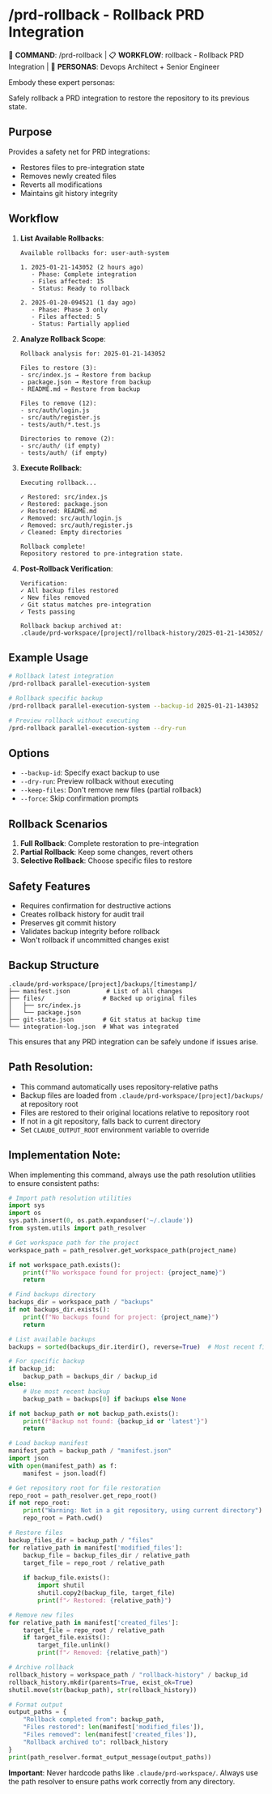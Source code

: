 # /prd-rollback - Rollback PRD Integration

🎯 **COMMAND**: /prd-rollback | 📋 **WORKFLOW**: rollback - Rollback PRD Integration | 👤 **PERSONAS**: Devops Architect + Senior Engineer

Embody these expert personas:
<!-- INCLUDE: system/personas.md#DEVOPS_ARCHITECT -->
<!-- INCLUDE: system/personas.md#SENIOR_ENGINEER -->

Safely rollback a PRD integration to restore the repository to its previous state.

## Purpose

Provides a safety net for PRD integrations:
- Restores files to pre-integration state
- Removes newly created files
- Reverts all modifications
- Maintains git history integrity

## Workflow

1. **List Available Rollbacks**:
   ```
   Available rollbacks for: user-auth-system
   
   1. 2025-01-21-143052 (2 hours ago)
      - Phase: Complete integration
      - Files affected: 15
      - Status: Ready to rollback
   
   2. 2025-01-20-094521 (1 day ago)
      - Phase: Phase 3 only
      - Files affected: 5
      - Status: Partially applied
   ```

2. **Analyze Rollback Scope**:
   ```
   Rollback analysis for: 2025-01-21-143052
   
   Files to restore (3):
   - src/index.js → Restore from backup
   - package.json → Restore from backup
   - README.md → Restore from backup
   
   Files to remove (12):
   - src/auth/login.js
   - src/auth/register.js
   - tests/auth/*.test.js
   
   Directories to remove (2):
   - src/auth/ (if empty)
   - tests/auth/ (if empty)
   ```

3. **Execute Rollback**:
   ```
   Executing rollback...
   
   ✓ Restored: src/index.js
   ✓ Restored: package.json
   ✓ Restored: README.md
   ✓ Removed: src/auth/login.js
   ✓ Removed: src/auth/register.js
   ✓ Cleaned: Empty directories
   
   Rollback complete!
   Repository restored to pre-integration state.
   ```

4. **Post-Rollback Verification**:
   ```
   Verification:
   ✓ All backup files restored
   ✓ New files removed
   ✓ Git status matches pre-integration
   ✓ Tests passing
   
   Rollback backup archived at:
   .claude/prd-workspace/[project]/rollback-history/2025-01-21-143052/
   ```

## Example Usage

```bash
# Rollback latest integration
/prd-rollback parallel-execution-system

# Rollback specific backup
/prd-rollback parallel-execution-system --backup-id 2025-01-21-143052

# Preview rollback without executing
/prd-rollback parallel-execution-system --dry-run
```

## Options

- `--backup-id`: Specify exact backup to use
- `--dry-run`: Preview rollback without executing
- `--keep-files`: Don't remove new files (partial rollback)
- `--force`: Skip confirmation prompts

## Rollback Scenarios

1. **Full Rollback**: Complete restoration to pre-integration
2. **Partial Rollback**: Keep some changes, revert others
3. **Selective Rollback**: Choose specific files to restore

## Safety Features

- Requires confirmation for destructive actions
- Creates rollback history for audit trail
- Preserves git commit history
- Validates backup integrity before rollback
- Won't rollback if uncommitted changes exist

## Backup Structure

```
.claude/prd-workspace/[project]/backups/[timestamp]/
├── manifest.json          # List of all changes
├── files/                # Backed up original files
│   ├── src/index.js
│   └── package.json
├── git-state.json        # Git status at backup time
└── integration-log.json  # What was integrated
```

This ensures that any PRD integration can be safely undone if issues arise.

## Path Resolution:
- This command automatically uses repository-relative paths
- Backup files are loaded from `.claude/prd-workspace/[project]/backups/` at repository root
- Files are restored to their original locations relative to repository root
- If not in a git repository, falls back to current directory
- Set `CLAUDE_OUTPUT_ROOT` environment variable to override

## Implementation Note:
When implementing this command, always use the path resolution utilities to ensure consistent paths:

```python
# Import path resolution utilities
import sys
import os
sys.path.insert(0, os.path.expanduser('~/.claude'))
from system.utils import path_resolver

# Get workspace path for the project
workspace_path = path_resolver.get_workspace_path(project_name)

if not workspace_path.exists():
    print(f"No workspace found for project: {project_name}")
    return

# Find backups directory
backups_dir = workspace_path / "backups"
if not backups_dir.exists():
    print(f"No backups found for project: {project_name}")
    return

# List available backups
backups = sorted(backups_dir.iterdir(), reverse=True)  # Most recent first

# For specific backup
if backup_id:
    backup_path = backups_dir / backup_id
else:
    # Use most recent backup
    backup_path = backups[0] if backups else None

if not backup_path or not backup_path.exists():
    print(f"Backup not found: {backup_id or 'latest'}")
    return

# Load backup manifest
manifest_path = backup_path / "manifest.json"
import json
with open(manifest_path) as f:
    manifest = json.load(f)

# Get repository root for file restoration
repo_root = path_resolver.get_repo_root()
if not repo_root:
    print("Warning: Not in a git repository, using current directory")
    repo_root = Path.cwd()

# Restore files
backup_files_dir = backup_path / "files"
for relative_path in manifest['modified_files']:
    backup_file = backup_files_dir / relative_path
    target_file = repo_root / relative_path
    
    if backup_file.exists():
        import shutil
        shutil.copy2(backup_file, target_file)
        print(f"✓ Restored: {relative_path}")

# Remove new files
for relative_path in manifest['created_files']:
    target_file = repo_root / relative_path
    if target_file.exists():
        target_file.unlink()
        print(f"✓ Removed: {relative_path}")

# Archive rollback
rollback_history = workspace_path / "rollback-history" / backup_id
rollback_history.mkdir(parents=True, exist_ok=True)
shutil.move(str(backup_path), str(rollback_history))

# Format output
output_paths = {
    "Rollback completed from": backup_path,
    "Files restored": len(manifest['modified_files']),
    "Files removed": len(manifest['created_files']),
    "Rollback archived to": rollback_history
}
print(path_resolver.format_output_message(output_paths))
```

**Important**: Never hardcode paths like `.claude/prd-workspace/`. Always use the path resolver to ensure paths work correctly from any directory.